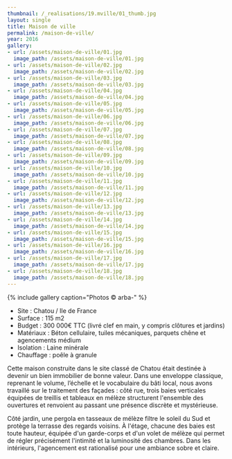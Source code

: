 ```yaml
---
thumbnail: /_realisations/19.mville/01_thumb.jpg
layout: single
title: Maison de ville
permalink: /maison-de-ville/
year: 2016
gallery:
- url: /assets/maison-de-ville/01.jpg
  image_path: /assets/maison-de-ville/01.jpg
- url: /assets/maison-de-ville/02.jpg
  image_path: /assets/maison-de-ville/02.jpg
- url: /assets/maison-de-ville/03.jpg
  image_path: /assets/maison-de-ville/03.jpg
- url: /assets/maison-de-ville/04.jpg
  image_path: /assets/maison-de-ville/04.jpg
- url: /assets/maison-de-ville/05.jpg
  image_path: /assets/maison-de-ville/05.jpg
- url: /assets/maison-de-ville/06.jpg
  image_path: /assets/maison-de-ville/06.jpg
- url: /assets/maison-de-ville/07.jpg
  image_path: /assets/maison-de-ville/07.jpg
- url: /assets/maison-de-ville/08.jpg
  image_path: /assets/maison-de-ville/08.jpg
- url: /assets/maison-de-ville/09.jpg
  image_path: /assets/maison-de-ville/09.jpg
- url: /assets/maison-de-ville/10.jpg
  image_path: /assets/maison-de-ville/10.jpg
- url: /assets/maison-de-ville/11.jpg
  image_path: /assets/maison-de-ville/11.jpg
- url: /assets/maison-de-ville/12.jpg
  image_path: /assets/maison-de-ville/12.jpg
- url: /assets/maison-de-ville/13.jpg
  image_path: /assets/maison-de-ville/13.jpg
- url: /assets/maison-de-ville/14.jpg
  image_path: /assets/maison-de-ville/14.jpg
- url: /assets/maison-de-ville/15.jpg
  image_path: /assets/maison-de-ville/15.jpg
- url: /assets/maison-de-ville/16.jpg
  image_path: /assets/maison-de-ville/16.jpg
- url: /assets/maison-de-ville/17.jpg
  image_path: /assets/maison-de-ville/17.jpg
- url: /assets/maison-de-ville/18.jpg
  image_path: /assets/maison-de-ville/18.jpg
---
```



{% include gallery caption="Photos © arba-" %}

  * Site : Chatou / Ile de France
  * Surface : 115 m2
  * Budget : 300 000€ TTC (livré clef en main, y compris clôtures et jardins)
  * Matériaux : Béton cellulaire, tuiles mécaniques, parquets chêne et agencements médium
  * Isolation : Laine minérale
  * Chauffage : poêle à granule

 Cette maison construite dans le site classé de Chatou était destinée à devenir un bien immobilier de bonne valeur.
Dans une enveloppe classique, reprenant le volume, l’échelle et le vocabulaire du bâti local, nous avons travaillé sur le traitement des façades : côté rue, trois baies verticales équipées de treillis et tableaux en mélèze structurent l'ensemble des ouvertures et renvoient au passant une présence discrète et mystérieuse.

Côté jardin, une pergola en tasseaux de mélèze filtre le soleil du Sud et protège la terrasse des regards voisins.
À l'étage, chacune des baies est toute hauteur, équipée d'un garde-corps et d'un volet de mélèze qui permet de régler précisément l'intimité et la luminosité des chambres.
Dans les intérieurs, l'agencement est rationalisé pour une ambiance sobre et claire.